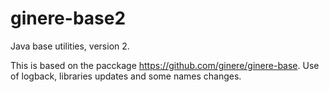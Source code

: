 # ginere-base2


Java base utilities, version 2.

This is based on the pacckage https://github.com/ginere/ginere-base.
Use of logback, libraries updates and some names changes.
